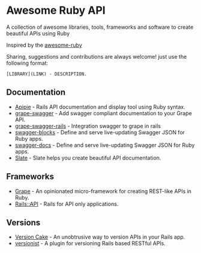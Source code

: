 # Awesome Ruby API

A collection of awesome libraries, tools, frameworks and software to create beautiful APIs using Ruby

Inspired by the [awesome-ruby](https://github.com/markets/awesome-ruby)

Sharing, suggestions and contributions are always welcome! just use the following format:

```[LIBRARY](LINK) - DESCRIPTION.```


## Documentation

* [Apipie](https://github.com/Apipie/apipie-rails) - Rails API documentation and display tool using Ruby syntax.
* [grape-swagger](https://github.com/tim-vandecasteele/grape-swagger) - Add swagger compliant documentation to your Grape API.
* [grape-swagger-rails](https://github.com/BrandyMint/grape-swagger-rails) - Integration swagger to grape in rails
* [swagger-blocks](https://github.com/fotinakis/swagger-blocks) - Define and serve live-updating Swagger JSON for Ruby apps.
* [swagger-docs](https://github.com/richhollis/swagger-docs) - Define and serve live-updating Swagger JSON for Ruby apps.
* [Slate](https://github.com/tripit/slate) - Slate helps you create beautiful API documentation.


## Frameworks

* [Grape](http://intridea.github.io/grape) - An opinionated micro-framework for creating REST-like APIs in Ruby.
* [Rails::API](https://github.com/rails-api/rails-api) - Rails for API only applications.


## Versions

* [Version Cake](https://github.com/bwillis/versioncake) - An unobtrusive way to version APIs in your Rails app.
* [versionist](https://github.com/bploetz/versionist) - A plugin for versioning Rails based RESTful APIs.
